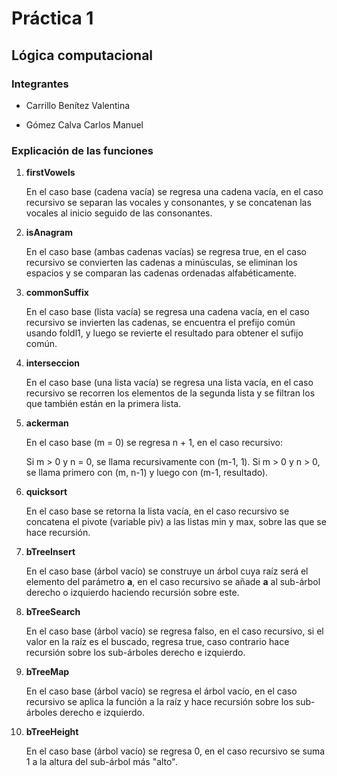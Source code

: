 # Práctica 1

## Lógica computacional

### Integrantes

- Carrillo Benítez Valentina

- Gómez Calva Carlos Manuel

### Explicación de las funciones

1. **firstVowels**

    En el caso base (cadena vacía) se regresa una cadena vacía, en el caso recursivo se separan las vocales y consonantes, y se concatenan las vocales al inicio seguido de las consonantes.

2. **isAnagram**

    En el caso base (ambas cadenas vacías) se regresa true, en el caso recursivo se convierten las cadenas a minúsculas, se eliminan los espacios y se comparan las cadenas ordenadas alfabéticamente.

3. **commonSuffix**

    En el caso base (lista vacía) se regresa una cadena vacía, en el caso recursivo se invierten las cadenas, se encuentra el prefijo común usando foldl1, y luego se revierte el resultado para obtener el sufijo común.

4. **interseccion**

    En el caso base (una lista vacía) se regresa una lista vacía, en el caso recursivo se recorren los elementos de la segunda lista y se filtran los que también están en la primera lista.

5. **ackerman**

    En el caso base (m = 0) se regresa n + 1, en el caso recursivo:

    Si m > 0 y n = 0, se llama recursivamente con (m-1, 1).
    Si m > 0 y n > 0, se llama primero con (m, n-1) y luego con (m-1, resultado).

6. **quicksort**

    En el caso base se retorna la lista vacía, en el caso recursivo se concatena el pivote (variable piv) a las listas min y max, sobre las que se hace recursión.

7. **bTreeInsert**

    En el caso base (árbol vacío) se construye un árbol cuya raíz será el elemento del parámetro __a__, en el caso recursivo se añade __a__ al sub-árbol derecho o izquierdo haciendo recursión sobre este.

8. **bTreeSearch**

    En el caso base (árbol vacío) se regresa falso, en el caso recursivo, si el valor en la raíz es el buscado, regresa true, caso contrario hace recursión sobre los sub-árboles derecho e izquierdo.

9. **bTreeMap**

    En el caso base (árbol vacío) se regresa el árbol vacío, en el caso recursivo se aplica la función a la raíz y hace recursión sobre los sub-árboles derecho e izquierdo.

10. **bTreeHeight**

    En el caso base (árbol vacío) se regresa 0, en el caso recursivo se suma 1 a la altura del sub-árbol más "alto".